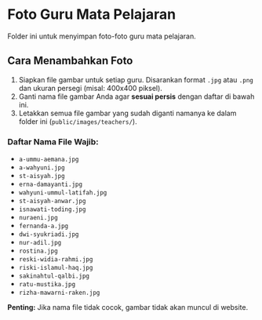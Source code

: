 # Foto Guru Mata Pelajaran

Folder ini untuk menyimpan foto-foto guru mata pelajaran.

## Cara Menambahkan Foto

1.  Siapkan file gambar untuk setiap guru. Disarankan format `.jpg` atau `.png` dan ukuran persegi (misal: 400x400 piksel).
2.  Ganti nama file gambar Anda agar **sesuai persis** dengan daftar di bawah ini.
3.  Letakkan semua file gambar yang sudah diganti namanya ke dalam folder ini (`public/images/teachers/`).

### Daftar Nama File Wajib:

- `a-ummu-aemana.jpg`
- `a-wahyuni.jpg`
- `st-aisyah.jpg`
- `erna-damayanti.jpg`
- `wahyuni-ummul-latifah.jpg`
- `st-aisyah-anwar.jpg`
- `isnawati-toding.jpg`
- `nuraeni.jpg`
- `fernanda-a.jpg`
- `dwi-syukriadi.jpg`
- `nur-adil.jpg`
- `rostina.jpg`
- `reski-widia-rahmi.jpg`
- `riski-islamul-haq.jpg`
- `sakinahtul-qalbi.jpg`
- `ratu-mustika.jpg`
- `rizha-mawarni-raken.jpg`

**Penting:** Jika nama file tidak cocok, gambar tidak akan muncul di website.
